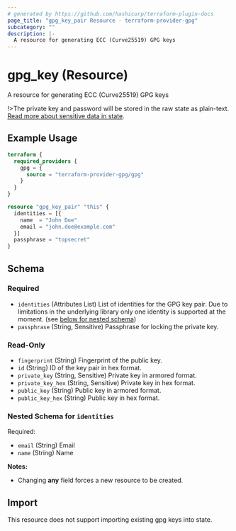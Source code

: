 ```yaml
---
# generated by https://github.com/hashicorp/terraform-plugin-docs
page_title: "gpg_key_pair Resource - terraform-provider-gpg"
subcategory: ""
description: |-
  A resource for generating ECC (Curve25519) GPG keys
---
```


# gpg_key (Resource)

A resource for generating ECC (Curve25519) GPG keys


!>The private key and password will be stored in the raw state as plain-text. [Read more about sensitive data in
state](https://www.terraform.io/docs/state/sensitive-data.html).

## Example Usage

```terraform
terraform {
  required_providers {
    gpg = {
      source = "terraform-provider-gpg/gpg"
    }
  }
}

resource "gpg_key_pair" "this" {
  identities = [{
    name  = "John Doe"
    email = "john.doe@example.com"
  }]
  passphrase = "topsecret"
}
```

<!-- schema generated by tfplugindocs -->
## Schema

### Required

- `identities` (Attributes List) List of identities for the GPG key pair. Due to limitations in the underlying library only one identity is supported at the moment. (see [below for nested schema](#nestedatt--identities))
- `passphrase` (String, Sensitive) Passphrase for locking the private key.

### Read-Only

- `fingerprint` (String) Fingerprint of the public key.
- `id` (String) ID of the key pair in hex format.
- `private_key` (String, Sensitive) Private key in armored format.
- `private_key_hex` (String, Sensitive) Private key in hex format.
- `public_key` (String) Public key in armored format.
- `public_key_hex` (String) Public key in hex format.

<a id="nestedatt--identities"></a>
### Nested Schema for `identities`

Required:

- `email` (String) Email
- `name` (String) Name

**Notes:**
- Changing **any** field forces a new resource to be created.

## Import

This resource does not support importing existing gpg keys into state.
